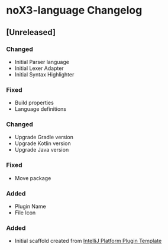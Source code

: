 <!-- Keep a Changelog guide -> https://keepachangelog.com -->

# noX3-language Changelog

## [Unreleased]
### Changed
- Initial Parser language
- Initial Lexer Adapter
- Initial Syntax Highlighter
### Fixed
- Build properties
- Language definitions
### Changed
- Upgrade Gradle version
- Upgrade Kotlin version
- Upgrade Java version
### Fixed
- Move package
### Added
- Plugin Name
- File Icon
### Added
- Initial scaffold created from [IntelliJ Platform Plugin Template](https://github.com/JetBrains/intellij-platform-plugin-template)
